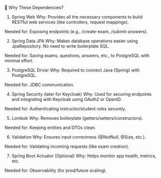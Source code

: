 🔧 Why These Dependencies?
1. Spring Web
Why: Provides all the necessary components to build RESTful web services (like controllers, request mappings).

Needed for: Exposing endpoints (e.g., /create-exam, /submit-answers).

2. Spring Data JPA
Why: Makes database operations easier using JpaRepository. No need to write boilerplate SQL.

Needed for: Saving exams, questions, answers, etc., to PostgreSQL with minimal effort.

3. PostgreSQL Driver
Why: Required to connect Java (Spring) with PostgreSQL.

Needed for: JDBC communication.

4. Spring Security (later for Keycloak)
Why: Used for securing endpoints and integrating with Keycloak using OAuth2 or OpenID.

Needed for: Authenticating instructor/student roles securely.

5. Lombok
Why: Removes boilerplate (getters/setters/constructors).

Needed for: Keeping entities and DTOs clean.

6. Validation
Why: Ensures input correctness (@NotNull, @Size, etc.).

Needed for: Validating incoming requests (like exam creation).

7. Spring Boot Actuator (Optional)
Why: Helps monitor app health, metrics, etc.

Needed for: Observability (for prod/future scaling).

<!--
Inserting users: Two users (Instructor and Student) are added to the users table.

Inserting exams: Two exams, "Math Exam" and "History Exam", are added to the exam table.

Inserting questions: Two questions are added: one MCQ for the Math exam and one Subjective question for the History exam.

Inserting options: Multiple choice options are added for the MCQ question.

Inserting mark schemes: Mark schemes for different difficulty levels are added for the Math exam.

**Inserting assigned exams for students


 -->

